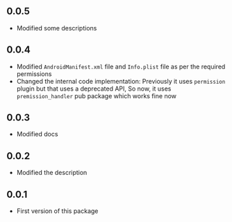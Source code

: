 ## 0.0.5

- Modified some descriptions

## 0.0.4

- Modified `AndroidManifest.xml` file and `Info.plist` file as per the required permissions
- Changed the internal code implementation: Previously it uses `permission` plugin but that uses a deprecated API, So now, it uses `premission_handler` pub package which works fine now

## 0.0.3

- Modified docs

## 0.0.2

- Modified the description

## 0.0.1

- First version of this package
